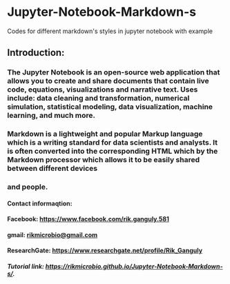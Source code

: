 # Jupyter-Notebook-Markdown-s
Codes for different markdown's styles in jupyter notebook with example 
## Introduction: <br>

### The Jupyter Notebook is an open-source web application that allows you to create and share documents that contain live code, equations, visualizations and narrative text. Uses include: data cleaning and transformation, numerical simulation, statistical modeling, data visualization, machine learning, and much more. <br>

### Markdown is a lightweight and popular Markup language which is a writing standard for data scientists and analysts. It is often converted into the corresponding HTML which by the Markdown processor which allows it to be easily shared between different devices <br>
### and people. <br>
#### Contact informaqtion: <br>
#### Facebook: https://www.facebook.com/rik.ganguly.581 <br>
#### gmail: rikmicrobio@gmail.com <br>
#### ResearchGate: https://www.researchgate.net/profile/Rik_Ganguly
##### Tutorial link: https://rikmicrobio.github.io/Jupyter-Notebook-Markdown-s/.
